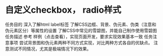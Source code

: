 # 自定义checkbox， radio样式
任务目的
深入了解html label标签
了解CSS边框、背景、伪元素、伪类（注意和伪元素区分）等属性的设置
了解CSS中常见的雪碧图，并能自己制作使用雪碧图
任务描述
参考 样例（点击查看），实现页面开发，要求实现效果基本一致
任务注意事项
尝试背景图和伪元素两种不同方式实现，对比两种方式各自的优缺点。
注意测试不同情况，尤其是极端情况下的效果。

